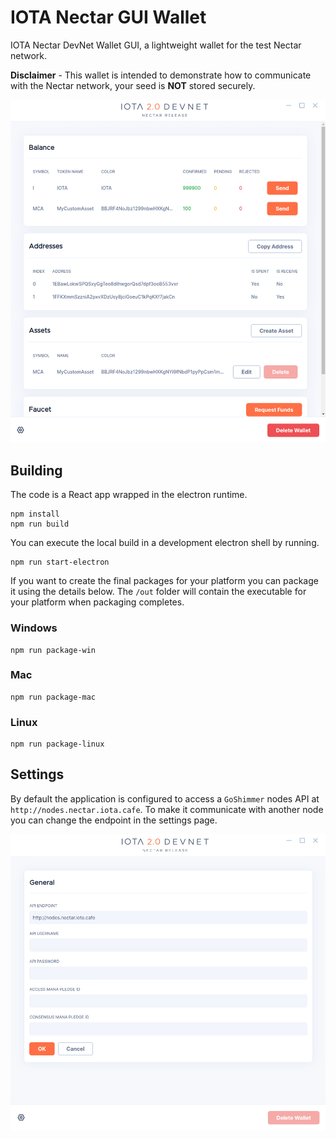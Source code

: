 # IOTA Nectar GUI Wallet

IOTA Nectar DevNet Wallet GUI, a lightweight wallet for the test Nectar network.

**Disclaimer** - This wallet is intended to demonstrate how to communicate with the Nectar network, your seed is **NOT** stored securely.

![Nectar DevNet Wallet](images/nectar-wallet.png)

## Building

The code is a React app wrapped in the electron runtime.

```shell
npm install
npm run build
```

You can execute the local build in a development electron shell by running.

```shell
npm run start-electron
```

If you want to create the final packages for your platform you can package it using the details below. The `/out` folder will contain the executable for your platform when packaging completes.

### Windows

```shell
npm run package-win
```

### Mac

```shell
npm run package-mac
```

### Linux

```shell
npm run package-linux
```

## Settings

By default the application is configured to access a `GoShimmer` nodes API at `http://nodes.nectar.iota.cafe`. To make it communicate with another node you can change the endpoint in the settings page.

![Nectar DevNet Wallet](images/nectar-settings.png)